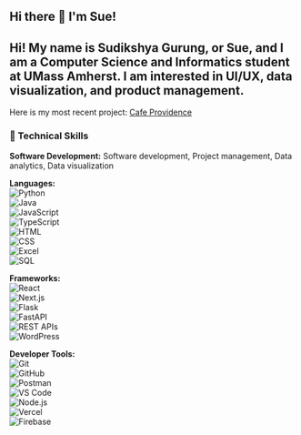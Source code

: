 ## Hi there 👋 I'm Sue!  

## Hi! My name is **Sudikshya Gurung**, or **Sue**, and I am a **Computer Science and Informatics** student at **UMass Amherst**. I am interested in **UI/UX, data visualization, and product management**.  

Here is my most recent project: [Cafe Providence](https://github.com/suegrg/cafe-providence.git)  

### 🚀 Technical Skills  

**Software Development:** Software development, Project management, Data analytics, Data visualization  

**Languages:**  
![Python](https://img.shields.io/badge/Python-3776AB?style=flat&logo=python&logoColor=white)  
![Java](https://img.shields.io/badge/Java-007396?style=flat&logo=openjdk&logoColor=white)  
![JavaScript](https://img.shields.io/badge/JavaScript-F7DF1E?style=flat&logo=javascript&logoColor=black)  
![TypeScript](https://img.shields.io/badge/TypeScript-3178C6?style=flat&logo=typescript&logoColor=white)  
![HTML](https://img.shields.io/badge/HTML5-E34F26?style=flat&logo=html5&logoColor=white)  
![CSS](https://img.shields.io/badge/CSS3-1572B6?style=flat&logo=css3&logoColor=white)  
![Excel](https://img.shields.io/badge/Microsoft_Excel-217346?style=flat&logo=microsoft-excel&logoColor=white)  
![SQL](https://img.shields.io/badge/SQL-4479A1?style=flat&logo=postgresql&logoColor=white)  

**Frameworks:**  
![React](https://img.shields.io/badge/React-20232A?style=flat&logo=react&logoColor=61DAFB)  
![Next.js](https://img.shields.io/badge/Next.js-000000?style=flat&logo=nextdotjs&logoColor=white)  
![Flask](https://img.shields.io/badge/Flask-000000?style=flat&logo=flask&logoColor=white)  
![FastAPI](https://img.shields.io/badge/FastAPI-009688?style=flat&logo=fastapi&logoColor=white)  
![REST APIs](https://img.shields.io/badge/REST_API-02569B?style=flat&logo=apollographql&logoColor=white)  
![WordPress](https://img.shields.io/badge/WordPress-21759B?style=flat&logo=wordpress&logoColor=white)  

**Developer Tools:**  
![Git](https://img.shields.io/badge/Git-F05032?style=flat&logo=git&logoColor=white)  
![GitHub](https://img.shields.io/badge/GitHub-181717?style=flat&logo=github&logoColor=white)  
![Postman](https://img.shields.io/badge/Postman-FF6C37?style=flat&logo=postman&logoColor=white)  
![VS Code](https://img.shields.io/badge/VS_Code-007ACC?style=flat&logo=visual-studio-code&logoColor=white)  
![Node.js](https://img.shields.io/badge/Node.js-339933?style=flat&logo=nodedotjs&logoColor=white)  
![Vercel](https://img.shields.io/badge/Vercel-000000?style=flat&logo=vercel&logoColor=white)  
![Firebase](https://img.shields.io/badge/Firebase-FFCA28?style=flat&logo=firebase&logoColor=black)
